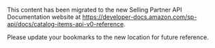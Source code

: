This content has been migrated to the new Selling Partner API Documentation website at https://developer-docs.amazon.com/sp-api/docs/catalog-items-api-v0-reference.

Please update your bookmarks to the new location for future reference.
